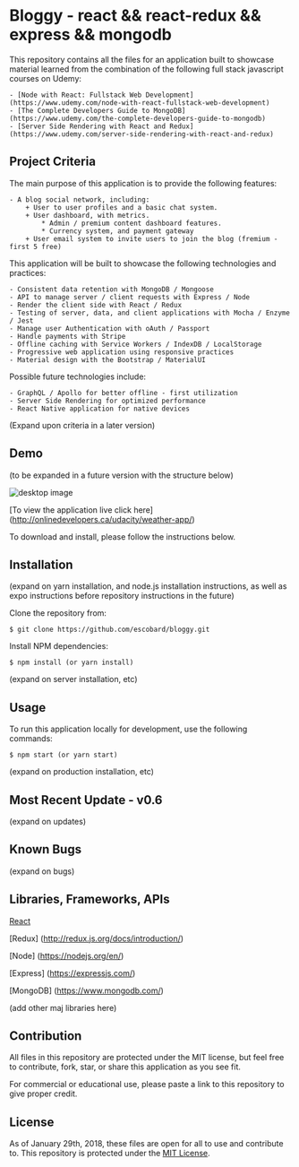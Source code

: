 # Bloggy - react && react-redux && express && mongodb 

This repository contains all the files for an application built to showcase material learned from the combination of the following full stack javascript courses on Udemy:

	- [Node with React: Fullstack Web Development] (https://www.udemy.com/node-with-react-fullstack-web-development)
	- [The Complete Developers Guide to MongoDB] (https://www.udemy.com/the-complete-developers-guide-to-mongodb)
	- [Server Side Rendering with React and Redux] (https://www.udemy.com/server-side-rendering-with-react-and-redux)

## Project Criteria

The main purpose of this application is to provide the following features:
	
	- A blog social network, including:
		+ User to user profiles and a basic chat system.
		+ User dashboard, with metrics.
			* Admin / premium content dashboard features.
			* Currency system, and payment gateway
		+ User email system to invite users to join the blog (fremium - first 5 free)

This application will be built to showcase the following technologies and practices:
	
	- Consistent data retention with MongoDB / Mongoose
	- API to manage server / client requests with Express / Node
	- Render the client side with React / Redux
	- Testing of server, data, and client applications with Mocha / Enzyme / Jest
	- Manage user Authentication with oAuth / Passport 
	- Handle payments with Stripe
	- Offline caching with Service Workers / IndexDB / LocalStorage
	- Progressive web application using responsive practices
	- Material design with the Bootstrap / MaterialUI

Possible future technologies include:

	- GraphQL / Apollo for better offline - first utilization
	- Server Side Rendering for optimized performance
	- React Native application for native devices

(Expand upon criteria in a later version)

## Demo

(to be expanded in a future version with the structure below)

![desktop image](https://onlinedevelopers.ca/udacity/weather-app/src/img/read-me/proj5-collage.jpg)

[To view the application live click here] (http://onlinedevelopers.ca/udacity/weather-app/)

To download and install, please follow the instructions below.

## Installation

(expand on yarn installation, and node.js installation instructions, as well as expo instructions before repository instructions in the future)

Clone the repository from: 
```
$ git clone https://github.com/escobard/bloggy.git
```

Install NPM dependencies:
```
$ npm install (or yarn install)
```

(expand on server installation, etc)

## Usage

To run this application locally for development, use the following commands:

```
$ npm start (or yarn start)
```

(expand on production installation, etc)

## Most Recent Update - v0.6

(expand on updates)

## Known Bugs

(expand on bugs)

## Libraries, Frameworks, APIs

[React](https://facebook.github.io/react/)

[Redux] (http://redux.js.org/docs/introduction/)

[Node] (https://nodejs.org/en/)

[Express] (https://expressjs.com/)

[MongoDB] (https://www.mongodb.com/)

(add other maj libraries here)


## Contribution

All files in this repository are protected under the MIT license, but feel free to contribute, fork, star, or share this application as you see fit.

For commercial or educational use, please paste a link to this repository to give proper credit.

## License

As of January 29th, 2018, these files are open for all to use and contribute to. This repository is protected under the [MIT License](http://choosealicense.com/licenses/mit/).